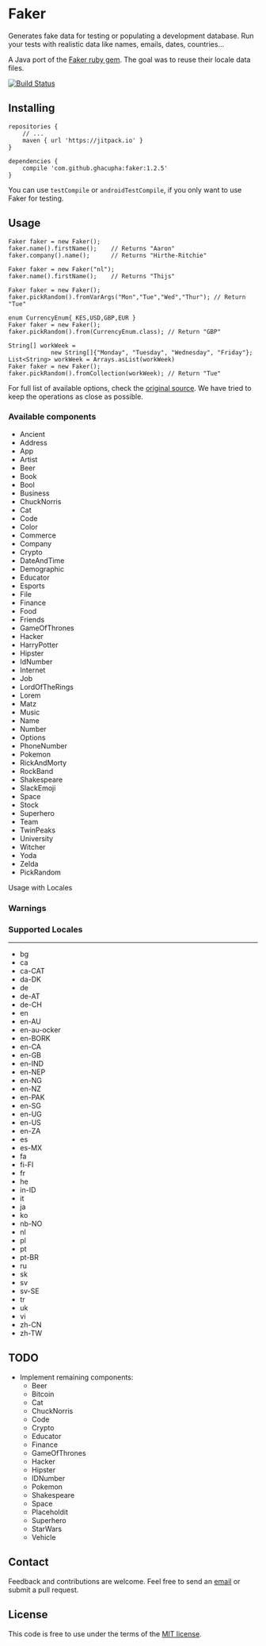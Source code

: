 # Faker

Generates fake data for testing or populating a development database.
Run your tests with realistic data like names, emails, dates, countries...

A Java port of the [Faker ruby gem](https://github.com/stympy/faker/).
The goal was to reuse their locale data files.

[![Build Status](https://travis-ci.org/ghacupha/faker.svg?branch=master)](https://travis-ci.org/ghacupha/faker)

## Installing

    repositories {
        // ...
        maven { url 'https://jitpack.io' }
    }

    dependencies {
        compile 'com.github.ghacupha:faker:1.2.5'
    }

You can use ```testCompile``` or ```androidTestCompile```, if you only want to use Faker for testing.

## Usage

    Faker faker = new Faker();
    faker.name().firstName();    // Returns "Aaron"
    faker.company().name();      // Returns "Hirthe-Ritchie"

    Faker faker = new Faker("nl");
    faker.name().firstName();    // Returns "Thijs"

    Faker faker = new Faker();
    faker.pickRandom().fromVarArgs("Mon","Tue","Wed","Thur"); // Return "Tue"

    enum CurrencyEnum{ KES,USD,GBP,EUR }
    Faker faker = new Faker();
    faker.pickRandom().from(CurrencyEnum.class); // Return "GBP"

    String[] workWeek =
                new String[]{"Monday", "Tuesday", "Wednesday", "Friday"};
    List<String> workWeek = Arrays.asList(workWeek)
    Faker faker = new Faker();
    faker.pickRandom().fromCollection(workWeek); // Return "Tue"

For full list of available options, check the [original source](https://github.com/stympy/faker/blob/master/README.md).
We have tried to keep the operations as close as possible.

### Available components

- Ancient
- Address
- App
- Artist
- Beer
- Book
- Bool
- Business
- ChuckNorris
- Cat
- Code
- Color
- Commerce
- Company
- Crypto
- DateAndTime
- Demographic
- Educator
- Esports
- File
- Finance
- Food
- Friends
- GameOfThrones
- Hacker
- HarryPotter
- Hipster
- IdNumber
- Internet
- Job
- LordOfTheRings
- Lorem
- Matz
- Music
- Name
- Number
- Options
- PhoneNumber
- Pokemon
- RickAndMorty
- RockBand
- Shakespeare
- SlackEmoji
- Space
- Stock
- Superhero
- Team
- TwinPeaks
- University
- Witcher
- Yoda
- Zelda
- PickRandom

Usage with Locales

### Warnings

### Supported Locales
-----
- bg
- ca
- ca-CAT
- da-DK
- de
- de-AT
- de-CH
- en
- en-AU
- en-au-ocker
- en-BORK
- en-CA
- en-GB
- en-IND
- en-NEP
- en-NG
- en-NZ
- en-PAK
- en-SG
- en-UG
- en-US
- en-ZA
- es
- es-MX
- fa
- fi-FI
- fr
- he
- in-ID
- it
- ja
- ko
- nb-NO
- nl
- pl
- pt
- pt-BR
- ru
- sk
- sv
- sv-SE
- tr
- uk
- vi
- zh-CN
- zh-TW

## TODO

 - Implement remaining components:
   - Beer
   - Bitcoin
   - Cat
   - ChuckNorris
   - Code
   - Crypto
   - Educator
   - Finance
   - GameOfThrones
   - Hacker
   - Hipster
   - IDNumber
   - Pokemon
   - Shakespeare
   - Space
   - Placeholdit
   - Superhero
   - StarWars
   - Vehicle

## Contact

Feedback and contributions are welcome.
Feel free to send an [email](mailto:mailnjeru@gmail.com) or submit a pull request.

## License

This code is free to use under the terms of the [MIT license](http://opensource.org/licenses/MIT).
